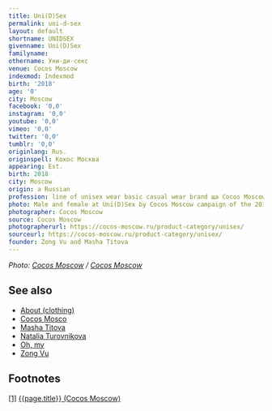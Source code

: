 ```yaml
---
title: Uni(D)Sex
permalink: uni-d-sex
layout: default
shortname: UNIDSEX
givenname: Uni(D)Sex
familyname:
othername: Уни-ди-секс
venue: Cocos Moscow
indexmod: Indexmod
birth: '2018'
age: '0'
city: Moscow
facebook: '0,0'
instagram: '0,0'
youtube: '0,0'
vimeo: '0,0'
twitter: '0,0'
tumblr: '0,0'
originlang: Rus.
originspell: Кокос Москва
appearing: Est.
birth: 2018
city: Moscow
origin: a Russian
profession: line of unisex wear basic casual wear brand ща Cocos Moscow, founded by Zong Vu and Masha Titova
photo: Male and female at Uni(D)Sex by Cocos Moscow campaign of the 2018
photographer: Cocos Moscow
source: Cocos Moscow
photographerurl: https://cocos-moscow.ru/product-category/unisex/
sourceurl: https://cocos-moscow.ru/product-category/unisex/
founder: Zong Vu and Masha Titova
---
```



*Photo: [Cocos Moscow](cocos-moscow) / [Cocos Moscow](https://cocos-moscow.ru/product-category/unisex/)*

## See also

+ [About (clothing)](about-clothing)
+ [Cocos Mosco](cocos-moscow)
+ [Masha Titova](titova-masha)
+ [Natalia Turovnikova](turovnikova-natalia)
+ [Oh, my](oh-my)
+ [Zong Vu](vu-zong)

## Footnotes

[[1]](#a1) <span id="f1"></span> [{{page.title}} (Cocos Moscow)](https://cocos-moscow.ru/product-category/unisex/)
